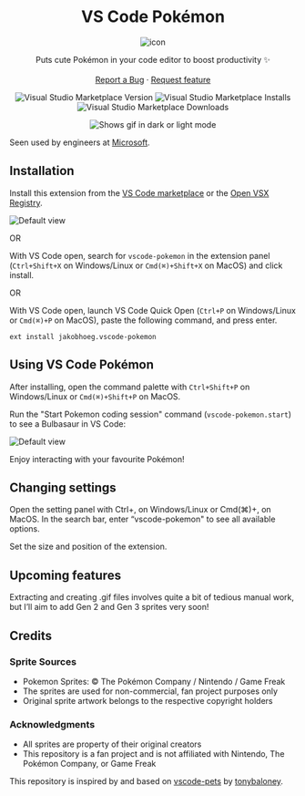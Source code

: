 <div align='center'>

# VS Code Pokémon

![icon](https://github.com/jakobhoeg/vscode-pokemon/raw/main/icon.png)
</div>    

<p align="center">
    Puts cute Pokémon in your code editor to boost productivity ✨
    <br>
    <br>
    <a href="https://github.com/jakobhoeg/vscode-pokemon/issues/new?assignees=&labels=feature&template=bug_report.md&title=">Report a Bug</a>
    ·
    <a href="https://github.com/jakobhoeg/vscode-pokemon/issues/new?assignees=&labels=feature&template=feature_request.md&title=">Request feature</a>
</p>

<div align="center">

![Visual Studio Marketplace Version](https://img.shields.io/visual-studio-marketplace/v/jakobhoeg.vscode-pokemon)
![Visual Studio Marketplace Installs](https://img.shields.io/visual-studio-marketplace/i/jakobhoeg.vscode-pokemon)
![Visual Studio Marketplace Downloads](https://img.shields.io/visual-studio-marketplace/d/jakobhoeg.vscode-pokemon)

</div>

<div align="center">
<picture>
  <source media="(prefers-color-scheme: dark)" srcset="https://github.com/jakobhoeg/vscode-pokemon/raw/main/vscode-pokemon.gif">
  <source media="(prefers-color-scheme: light)" srcset="https://github.com/jakobhoeg/vscode-pokemon/raw/main/vscode-pokemon-light.gif">
  <img alt="Shows gif in dark or light mode" src="https://github.com/jakobhoeg/vscode-pokemon/raw/main/vscode-pokemon-light.gif">
</picture>
</div>

Seen used by engineers at [Microsoft](https://code.visualstudio.com/updates/v1_101#_chat-ux-improvements).

## Installation

Install this extension from the [VS Code marketplace](https://marketplace.visualstudio.com/items?itemName=jakobhoeg.vscode-pokemon) or the [Open VSX Registry](https://open-vsx.org/extension/jakobhoeg/vscode-pokemon).

![Default view](https://github.com/jakobhoeg/vscode-pokemon/raw/main/install.png)

OR

With VS Code open, search for `vscode-pokemon` in the extension panel (`Ctrl+Shift+X` on Windows/Linux or `Cmd(⌘)+Shift+X` on MacOS) and click install.

OR

With VS Code open, launch VS Code Quick Open (`Ctrl+P` on Windows/Linux or `Cmd(⌘)+P` on MacOS), paste the following command, and press enter.

`ext install jakobhoeg.vscode-pokemon`

## Using VS Code Pokémon

After installing, open the command palette with `Ctrl+Shift+P` on Windows/Linux or `Cmd(⌘)+Shift+P` on MacOS.  

Run the "Start Pokemon coding session" command (`vscode-pokemon.start`) to see a Bulbasaur in VS Code:

![Default view](https://github.com/jakobhoeg/vscode-pokemon/raw/main/usage.png)

Enjoy interacting with your favourite Pokémon!

## Changing settings

Open the setting panel with Ctrl+, on Windows/Linux or Cmd(⌘)+, on MacOS. In the search bar, enter “vscode-pokemon" to see all available options.

Set the size and position of the extension.

## Upcoming features

Extracting and creating .gif files involves quite a bit of tedious manual work, but I’ll aim to add Gen 2 and Gen 3 sprites very soon!

## Credits

### Sprite Sources
- Pokemon Sprites: © The Pokémon Company / Nintendo / Game Freak
- The sprites are used for non-commercial, fan project purposes only
- Original sprite artwork belongs to the respective copyright holders 

### Acknowledgments
- All sprites are property of their original creators
- This repository is a fan project and is not affiliated with Nintendo, The Pokémon Company, or Game Freak

This repository is inspired by and based on [vscode-pets](https://github.com/tonybaloney/vscode-pets) by [tonybaloney](https://github.com/tonybaloney).
